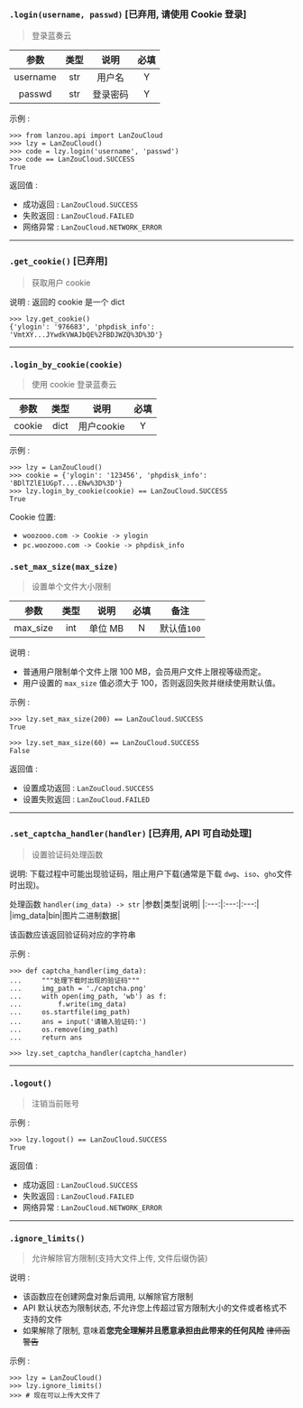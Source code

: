 ### `.login(username, passwd)`  [已弃用, 请使用 Cookie 登录]
> 登录蓝奏云  

|参数|类型|说明|必填|
|:---:|:---:|:---:|:---:|
|username|str|用户名|Y|
|passwd|str|登录密码|Y|

示例 : 
```pydocstring
>>> from lanzou.api import LanZouCloud
>>> lzy = LanZouCloud()
>>> code = lzy.login('username', 'passwd')
>>> code == LanZouCloud.SUCCESS
True
```

返回值 : 
- 成功返回 : `LanZouCloud.SUCCESS`
- 失败返回 : `LanZouCloud.FAILED`
- 网络异常 : `LanZouCloud.NETWORK_ERROR`

---

### `.get_cookie()`  [已弃用]
> 获取用户 cookie   

说明 : 返回的 cookie 是一个 dict

```
>>> lzy.get_cookie()
{'ylogin': '976683', 'phpdisk_info': 'VmtXY...JYwdkVWAJbQE%2FBDJWZQ%3D%3D'}
```

---

### `.login_by_cookie(cookie)`  
> 使用 cookie 登录蓝奏云  

|参数|类型|说明|必填|
|:---:|:---:|:---:|:---:|
|cookie|dict|用户cookie|Y|

示例 : 
```pydocstring
>>> lzy = LanZouCloud()
>>> cookie = {'ylogin': '123456', 'phpdisk_info': 'BDlTZlE1UGpT....ENw%3D%3D'}
>>> lzy.login_by_cookie(cookie) == LanZouCloud.SUCCESS
True
```

Cookie 位置:
- `woozooo.com -> Cookie -> ylogin`
- `pc.woozooo.com -> Cookie -> phpdisk_info`

### `.set_max_size(max_size)`
> 设置单个文件大小限制

|参数|类型|说明|必填|备注|
|:---:|:---:|:---:|:---:|:---:|
|max_size|int|单位 MB|N|默认值`100`|

说明 : 
- 普通用户限制单个文件上限 100 MB，会员用户文件上限视等级而定。
- 用户设置的 `max_size` 值必须大于 100，否则返回失败并继续使用默认值。

示例 :
```
>>> lzy.set_max_size(200) == LanZouCloud.SUCCESS
True

>>> lzy.set_max_size(60) == LanZouCloud.SUCCESS
False
```

返回值 : 
- 设置成功返回 : `LanZouCloud.SUCCESS`
- 设置失败返回 : `LanZouCloud.FAILED`

---

### `.set_captcha_handler(handler)` [已弃用, API 可自动处理]
> 设置验证码处理函数

说明: 下载过程中可能出现验证码，阻止用户下载(通常是下载 `dwg`、`iso`、`gho`文件时出现)。

处理函数 `handler(img_data) -> str`
|参数|类型|说明|
|:---:|:---:|:---:|
|img_data|bin|图片二进制数据|

该函数应该返回验证码对应的字符串

示例 :
```
>>> def captcha_handler(img_data):
...     """处理下载时出现的验证码"""
...     img_path = './captcha.png'
...     with open(img_path, 'wb') as f:
...         f.write(img_data)
...     os.startfile(img_path)
...     ans = input('请输入验证码:')
...     os.remove(img_path)
...     return ans

>>> lzy.set_captcha_handler(captcha_handler)
```

---

### `.logout()`  
> 注销当前账号  

示例 : 
```pydocstring
>>> lzy.logout() == LanZouCloud.SUCCESS
True
```

返回值 : 
- 成功返回 : `LanZouCloud.SUCCESS`
- 失败返回 : `LanZouCloud.FAILED`
- 网络异常 : `LanZouCloud.NETWORK_ERROR`

---

### `.ignore_limits()`  
> 允许解除官方限制(支持大文件上传, 文件后缀伪装)

说明 :
- 该函数应在创建网盘对象后调用, 以解除官方限制
- API 默认状态为限制状态, 不允许您上传超过官方限制大小的文件或者格式不支持的文件
- 如果解除了限制, 意味着**您完全理解并且愿意承担由此带来的任何风险** ~~律师函警告~~

示例 : 
```pydocstring
>>> lzy = LanZouCloud()
>>> lzy.ignore_limits()
>>> # 现在可以上传大文件了
```
